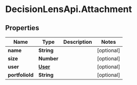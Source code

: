# DecisionLensApi.Attachment

## Properties
Name | Type | Description | Notes
------------ | ------------- | ------------- | -------------
**name** | **String** |  | [optional] 
**size** | **Number** |  | [optional] 
**user** | [**User**](User.md) |  | [optional] 
**portfolioId** | **String** |  | [optional] 


